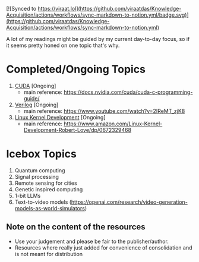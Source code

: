 [![Synced to https://viraat.lol](https://github.com/viraatdas/Knowledge-Acquisition/actions/workflows/sync-markdown-to-notion.yml/badge.svg)](https://github.com/viraatdas/Knowledge-Acquisition/actions/workflows/sync-markdown-to-notion.yml)

A lot of my readings might be guided by my current day-to-day focus, so if it seems pretty honed on one topic that's why.

# Completed/Ongoing Topics

1. [CUDA](https://github.com/viraatdas/Knowledge-Acquisition/blob/main/CUDA/learning_cuda.md) [Ongoing]
   - main reference: https://docs.nvidia.com/cuda/cuda-c-programming-guide/
2. [Verilog](https://github.com/viraatdas/Knowledge-Acquisition/blob/main/Verilog/learning_verilog.md) [Ongoing]
   - main reference: https://www.youtube.com/watch?v=2IReMT_zjK8
3. [Linux Kernel Development](https://github.com/viraatdas/Knowledge-Acquisition/blob/main/Linux_Kernel_Development/linux_kernel_development.md) [Ongoing]
   - main reference: https://www.amazon.com/Linux-Kernel-Development-Robert-Love/dp/0672329468

# Icebox Topics

1. Quantum computing
1. Signal processing
1. Remote sensing for cities
1. Genetic inspired computing
1. 1-bit LLMs
1. Text-to-video models (https://openai.com/research/video-generation-models-as-world-simulators) 

## Note on the content of the resources
- Use your judgement and please be fair to the publisher/author. 
- Resources where really just added for convenience of consolidation and is not meant for distribution


